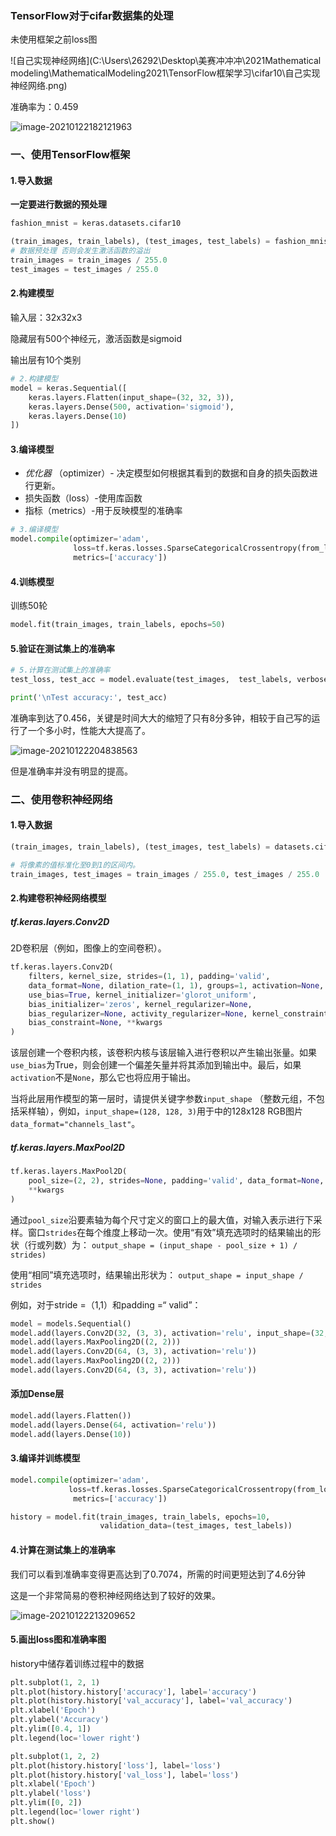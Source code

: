 ### TensorFlow对于cifar数据集的处理

未使用框架之前loss图

![自己实现神经网络](C:\Users\26292\Desktop\美赛冲冲冲\2021Mathematical modeling\MathematicalModeling2021\TensorFlow框架学习\cifar10\自己实现神经网络.png)

准确率为：0.459

![image-20210122182121963](C:\Users\26292\AppData\Roaming\Typora\typora-user-images\image-20210122182121963.png)



### 一、使用TensorFlow框架

#### 1.导入数据

**一定要进行数据的预处理**

```python
fashion_mnist = keras.datasets.cifar10

(train_images, train_labels), (test_images, test_labels) = fashion_mnist2.load_data()
# 数据预处理 否则会发生激活函数的溢出
train_images = train_images / 255.0
test_images = test_images / 255.0
```

#### 2.构建模型

输入层：32x32x3

隐藏层有500个神经元，激活函数是sigmoid

输出层有10个类别

```python
# 2.构建模型
model = keras.Sequential([
    keras.layers.Flatten(input_shape=(32, 32, 3)),
    keras.layers.Dense(500, activation='sigmoid'),
    keras.layers.Dense(10)
])
```

#### 3.编译模型

- *优化器* （optimizer）- 决定模型如何根据其看到的数据和自身的损失函数进行更新。
- 损失函数（loss）-使用库函数
- 指标（metrics）-用于反映模型的准确率

```python
# 3.编译模型
model.compile(optimizer='adam',
              loss=tf.keras.losses.SparseCategoricalCrossentropy(from_logits=True),
              metrics=['accuracy'])
```

#### 4.训练模型

训练50轮

```python
model.fit(train_images, train_labels, epochs=50)
```

#### 5.验证在测试集上的准确率

```python
# 5.计算在测试集上的准确率
test_loss, test_acc = model.evaluate(test_images,  test_labels, verbose=2)

print('\nTest accuracy:', test_acc)
```

准确率到达了0.456，关键是时间大大的缩短了只有8分多钟，相较于自己写的运行了一个多小时，性能大大提高了。

![image-20210122204838563](C:\Users\26292\AppData\Roaming\Typora\typora-user-images\image-20210122204838563.png)

但是准确率并没有明显的提高。

### 二、使用卷积神经网络

#### 1.导入数据

```python
(train_images, train_labels), (test_images, test_labels) = datasets.cifar10.load_data()

# 将像素的值标准化至0到1的区间内。
train_images, test_images = train_images / 255.0, test_images / 255.0
```

#### 2.构建卷积神经网络模型

##### tf.keras.layers.Conv2D

2D卷积层（例如，图像上的空间卷积）。

```python
tf.keras.layers.Conv2D(
    filters, kernel_size, strides=(1, 1), padding='valid',
    data_format=None, dilation_rate=(1, 1), groups=1, activation=None,
    use_bias=True, kernel_initializer='glorot_uniform',
    bias_initializer='zeros', kernel_regularizer=None,
    bias_regularizer=None, activity_regularizer=None, kernel_constraint=None,
    bias_constraint=None, **kwargs
)
```

该层创建一个卷积内核，该卷积内核与该层输入进行卷积以产生输出张量。如果`use_bias`为True，则会创建一个偏差矢量并将其添加到输出中。最后，如果 `activation`不是`None`，那么它也将应用于输出。

当将此层用作模型的第一层时，请提供关键字参数`input_shape` （整数元组，不包括采样轴），例如，`input_shape=(128, 128, 3)`用于中的128x128 RGB图片`data_format="channels_last"`。

##### tf.keras.layers.MaxPool2D

```python 
tf.keras.layers.MaxPool2D(
    pool_size=(2, 2), strides=None, padding='valid', data_format=None,
    **kwargs
)
```

通过`pool_size`沿要素轴为每个尺寸定义的窗口上的最大值，对输入表示进行下采样。窗口`strides`在每个维度上移动一次。使用“有效”填充选项时的结果输出的形状（行或列数）为： `output_shape = (input_shape - pool_size + 1) / strides)`

使用“相同”填充选项时，结果输出形状为： `output_shape = input_shape / strides`

例如，对于stride =（1,1）和padding =“ valid”：



```python
model = models.Sequential()
model.add(layers.Conv2D(32, (3, 3), activation='relu', input_shape=(32, 32, 3)))
model.add(layers.MaxPooling2D((2, 2)))
model.add(layers.Conv2D(64, (3, 3), activation='relu'))
model.add(layers.MaxPooling2D((2, 2)))
model.add(layers.Conv2D(64, (3, 3), activation='relu'))
```

#### 添加Dense层

```python
model.add(layers.Flatten())
model.add(layers.Dense(64, activation='relu'))
model.add(layers.Dense(10))
```

#### 3.编译并训练模型

```python
model.compile(optimizer='adam',
             loss=tf.keras.losses.SparseCategoricalCrossentropy(from_logits=True),
              metrics=['accuracy'])

history = model.fit(train_images, train_labels, epochs=10, 
                    validation_data=(test_images, test_labels))
```

#### 4.计算在测试集上的准确率

我们可以看到准确率变得更高达到了0.7074，所需的时间更短达到了4.6分钟

这是一个非常简易的卷积神经网络达到了较好的效果。

![image-20210122213209652](C:\Users\26292\AppData\Roaming\Typora\typora-user-images\image-20210122213209652.png)

#### 5.画出loss图和准确率图

history中储存着训练过程中的数据

```python
plt.subplot(1, 2, 1)
plt.plot(history.history['accuracy'], label='accuracy')
plt.plot(history.history['val_accuracy'], label='val_accuracy')
plt.xlabel('Epoch')
plt.ylabel('Accuracy')
plt.ylim([0.4, 1])
plt.legend(loc='lower right')

plt.subplot(1, 2, 2)
plt.plot(history.history['loss'], label='loss')
plt.plot(history.history['val_loss'], label='loss')
plt.xlabel('Epoch')
plt.ylabel('loss')
plt.ylim([0, 2])
plt.legend(loc='lower right')
plt.show()
```